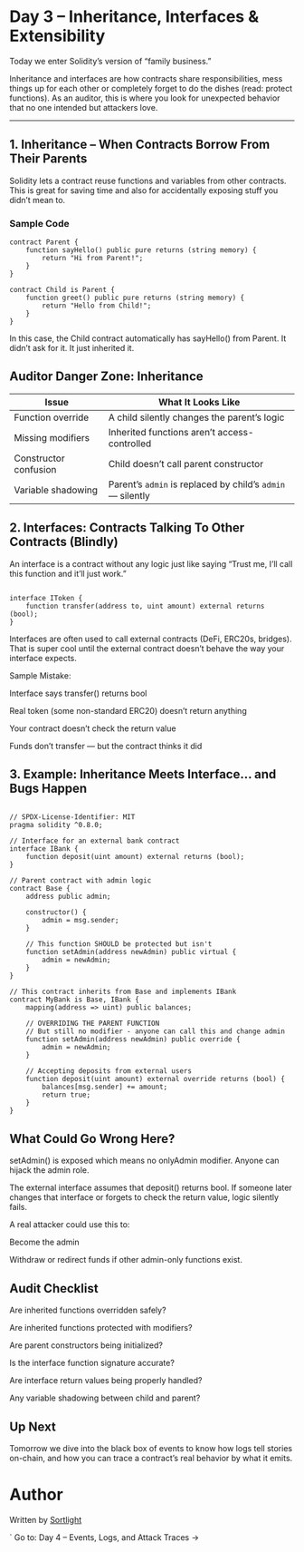 # Day 3 – Inheritance, Interfaces & Extensibility

Today we enter Solidity’s version of “family business.”

Inheritance and interfaces are how contracts share responsibilities, mess things up for each other or completely forget to do the dishes (read: protect functions). As an auditor, this is where you look for unexpected behavior that no one intended but attackers love.

---

## 1. Inheritance – When Contracts Borrow From Their Parents

Solidity lets a contract reuse functions and variables from other contracts. This is great for saving time and also for accidentally exposing stuff you didn’t mean to.

### Sample Code

```solidity
contract Parent {
    function sayHello() public pure returns (string memory) {
        return "Hi from Parent!";
    }
}

contract Child is Parent {
    function greet() public pure returns (string memory) {
        return "Hello from Child!";
    }
}

```

In this case, the Child contract automatically has sayHello() from Parent. It didn’t ask for it. It just inherited it.

## Auditor Danger Zone: Inheritance

| Issue                 | What It Looks Like                                         |
| --------------------- | ---------------------------------------------------------- |
| Function override     | A child silently changes the parent’s logic                |
| Missing modifiers     | Inherited functions aren’t access-controlled               |
| Constructor confusion | Child doesn’t call parent constructor                      |
| Variable shadowing    | Parent’s `admin` is replaced by child’s `admin` — silently |


## 2. Interfaces: Contracts Talking To Other Contracts (Blindly)

An interface is a contract without any logic just like saying “Trust me, I’ll call this function and it’ll just work.”

```solidity

interface IToken {
    function transfer(address to, uint amount) external returns (bool);
}

```

Interfaces are often used to call external contracts (DeFi, ERC20s, bridges). That is super cool until the external contract doesn’t behave the way your interface expects.

Sample Mistake:

Interface says transfer() returns bool

Real token (some non-standard ERC20) doesn’t return anything

Your contract doesn’t check the return value

Funds don’t transfer — but the contract thinks it did

## 3. Example: Inheritance Meets Interface... and Bugs Happen

```solidity

// SPDX-License-Identifier: MIT
pragma solidity ^0.8.0;

// Interface for an external bank contract
interface IBank {
    function deposit(uint amount) external returns (bool);
}

// Parent contract with admin logic
contract Base {
    address public admin;

    constructor() {
        admin = msg.sender;
    }

    // This function SHOULD be protected but isn't
    function setAdmin(address newAdmin) public virtual {
        admin = newAdmin;
    }
}

// This contract inherits from Base and implements IBank
contract MyBank is Base, IBank {
    mapping(address => uint) public balances;

    // OVERRIDING THE PARENT FUNCTION
    // But still no modifier - anyone can call this and change admin
    function setAdmin(address newAdmin) public override {
        admin = newAdmin;
    }

    // Accepting deposits from external users
    function deposit(uint amount) external override returns (bool) {
        balances[msg.sender] += amount;
        return true;
    }
}

```

## What Could Go Wrong Here?

setAdmin() is exposed which means no onlyAdmin modifier. Anyone can hijack the admin role.

The external interface assumes that deposit() returns bool. If someone later changes that interface or forgets to check the return value, logic silently fails.

A real attacker could use this to:

Become the admin

Withdraw or redirect funds if other admin-only functions exist.

## Audit Checklist

 Are inherited functions overridden safely?

 Are inherited functions protected with modifiers?

 Are parent constructors being initialized?

 Is the interface function signature accurate?

 Are interface return values being properly handled?

 Any variable shadowing between child and parent?


## Up Next

Tomorrow we dive into the black box of events to know how logs tell stories on-chain, and how you can trace a contract’s real behavior by what it emits.

# Author

Written by [Sortlight](https://github.com/sortlight)


`
                                                                         Go to: Day 4 – Events, Logs, and Attack Traces →
